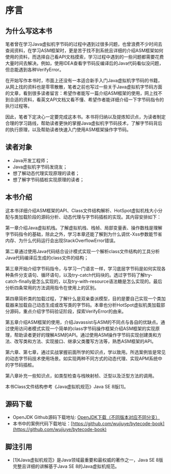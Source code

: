 # 序言

## 为什么写这本书

笔者曾在学习Java虚拟机字节码的过程中遇到过很多问题，也曾浪费不少时间去查阅资料，在学习ASM框架时，更是苦于找不到系统且详细的介绍ASM框架如何使用的资料，而选择自己看API文档摸索，学习过程中遇到的一些问题都需要花费大量时间去解决。例如，使用IDEA查看字节码反编译后的Java代码看似没问题，但总能遇到各种VerifyError。

在开始写作本书时，市面上还没有一本适合新手入门Java虚拟机字节码的书籍，从网上找的资料也是零零散散，笔者之前也写过一些关于Java虚拟机字节码方面的文章，看到很多读者留言：希望作者能写一篇介绍ASM框架的使用，网上找不到合适的资料，看英文API文档又看不懂、希望作者能详细介绍一下字节码指令的执行过程等。

因此，笔者下定决心一定要完成这本书。本书将归纳以及提炼知识点，为读者制定合理的学习路线，帮助读者更快的掌握Java虚拟机字节码技术，了解字节码背后的执行原理，以及帮助读者快速入门使用ASM框架操作字节码。

## 读者对象

* Java开发工程师；
* Java虚拟机字节码发烧友；
* 想了解动态代理实现原理的读者；
* 想了解字节码插桩实现原理的读者；

## 本书介绍

这本书详细介绍ASM框架的API、Class文件结构解析、HotSpot虚拟机栈大小分配与类加载阶段的源码分析、动态代理与字节码插桩的实现。其内容安排如下：

第一章介绍Java虚拟机栈。了解虚拟机栈、栈帧、局部变量表、操作数栈是理解字节码指令的基础，除此之外，学习本章还能了解到为什么调优-Xss参数能节省内存、为什么代码运行会出现StackOverflowError错误。

第二章通过使用Java代码结合设计模式实现一个解析class文件结构的工具分析Java代码编译后生成的class文件的结构；

第三章开始介绍字节码指令，与学习一门语言一样，学习底层字节码是如何实现各种条件分支语句、循环语句，以及try-catch代码块的。透过字节码了解try-catch-finally是怎么实现的，以及try-with-resource语法糖是怎么实现的。最后分析四条常用的方法调用指令在使用上的区别。

第四章简析类的加载过程，了解什么是双亲委派模型，目的是要自己实现一个类加载器来加载自己动态生成或改写类的字节码。本章也分析HotSpot虚拟机类加载部分源码，重点介绍字节码验证阶段，探索VerifyError的由来。

第五章介绍ASM框架的使用，介绍Javassist与ASM的不同点与各自的优缺点。通过使用访问者模式实现一个简单的class字节码操作框架介绍ASM框架的实现原理，帮助读者更好的理解ASM的API。通过使用ASM操作字节码实现创建类和方法、改写类和方法、实现接口、继承父类覆写方法等，熟悉ASM框架的API。

第六章、第七章，通过实战掌握前面所学的知识点，学以致用。所选案例皆是常见的动态字节码技术使用场景。如实现两种不同方式的动态代理、实现APM系统中的字节码插桩。

第八章补充一些知识点，如类型检查与栈映射桢、泛型以及泛型方法的调用。

本书Class文件结构参考《Java虚拟机规范》Java SE 8版\[1\]。

## 源码下载

* OpenJDK Github源码下载地址: [OpenJDK下载（不同版本对应不同分支）](https://github.com/unofficial-openjdk/openjdk/tree/jdk8u/jdk8u)
* 本书中的案例代码下载地址：[https://github.com/wujiuye/bytecode-book](https://github.com/wujiuye/bytecode-book)

## 脚注引用

* \[1\]《Java虚拟机规范》是Java领域最重要和最权威的著作之一，Java SE 8版完整且详细的讲解基于Java SE 8的Java虚拟机规范。


